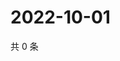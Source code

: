 # 2022-10-01

共 0 条

<!-- BEGIN WEIBO -->
<!-- 最后更新时间 Sat Oct 01 2022 05:01:23 GMT+0800 (China Standard Time) -->

<!-- END WEIBO -->
